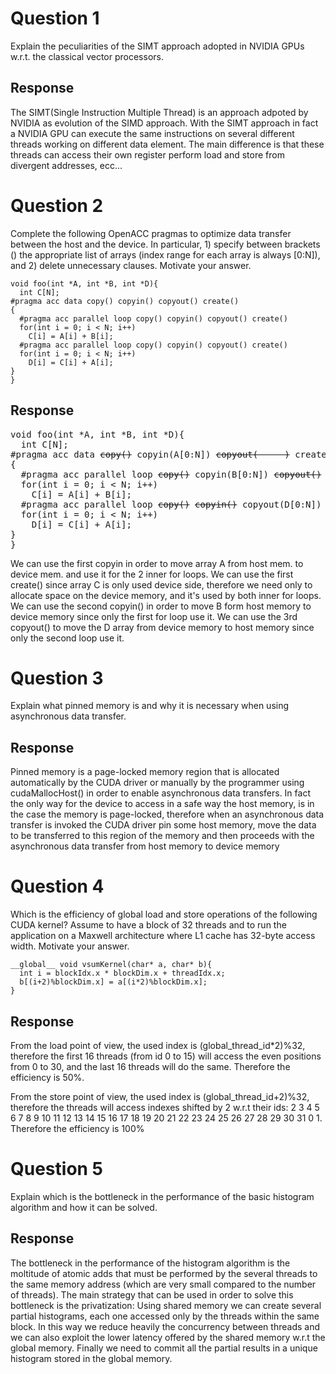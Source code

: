 # Question 1 
Explain the peculiarities of the SIMT approach adopted in NVIDIA GPUs w.r.t. the classical vector processors.

## Response
The SIMT(Single Instruction Multiple Thread) is an approach adpoted by NVIDIA as evolution of the SIMD approach. With the SIMT approach in fact a NVIDIA GPU can execute the same instructions on several different threads working on different data element. The main difference is that these threads can access their own register perform load and store from divergent addresses, ecc...

# Question 2 
Complete  the  following  OpenACC  pragmas  to  optimize  data  transfer  between  the  host  and  the  device.  In 
particular, 1) specify between brackets () the appropriate list of arrays (index range for each array is always 
[0:N]), and 2) delete unnecessary clauses. Motivate your answer. 

```
void foo(int *A, int *B, int *D){ 
  int C[N]; 
#pragma acc data copy() copyin() copyout() create()   
{ 
  #pragma acc parallel loop copy() copyin() copyout() create() 
  for(int i = 0; i < N; i++) 
    C[i] = A[i] + B[i]; 
  #pragma acc parallel loop copy() copyin() copyout() create()
  for(int i = 0; i < N; i++) 
    D[i] = C[i] + A[i]; 
} 
} 
```

## Response
<pre>
void foo(int *A, int *B, int *D){ 
  int C[N]; 
#pragma acc data <s>copy()</s> copyin(A[0:N]) <s>copyout(     )</s> create(C[0:N])   
{ 
  #pragma acc parallel loop <s>copy()</s> copyin(B[0:N]) <s>copyout()</s> <s>create()</s> 
  for(int i = 0; i < N; i++) 
    C[i] = A[i] + B[i]; 
  #pragma acc parallel loop <s>copy()</s> <s>copyin()</s> copyout(D[0:N]) <s>create()</s>
  for(int i = 0; i < N; i++) 
    D[i] = C[i] + A[i]; 
} 
} 
</pre>

We can use the first copyin in order to move array A from host mem. to device mem. and use it for the 2 inner for loops.
We can use the first create() since array C is only used device side, therefore we need only to allocate space on the device memory, and it's used by both inner for loops.
We can use the second copyin() in order to move B form host memory to device memory since only the first for loop use it.
We can use the 3rd copyout() to move the D array from device memory to host memory since only the second loop use it.


# Question 3 
Explain what pinned memory is and why it is necessary when using asynchronous data transfer. 

## Response
Pinned memory is a page-locked memory region that is allocated automatically by the CUDA driver or manually by the programmer using cudaMallocHost() in order to enable asynchronous data transfers. In fact the only way for the device to access in a safe way the host memory, is in the case the memory is page-locked, therefore when an asynchronous data transfer is invoked the CUDA driver pin some host memory, move the data to be transferred to this region of the memory and then proceeds with the asynchronous data transfer from host memory to device memory
 
# Question 4 
Which is the efficiency of global load and store operations of the following CUDA kernel? Assume to have a block of 
32 threads and to run the application on a Maxwell architecture where L1 cache has 32-byte access width. Motivate 
your answer. 
 
```
__global__ void vsumKernel(char* a, char* b){ 
  int i = blockIdx.x * blockDim.x + threadIdx.x; 
  b[(i+2)%blockDim.x] = a[(i*2)%blockDim.x];  
}
```

## Response
From the load point of view, the used index is (global_thread_id*2)%32, therefore the first 16 threads (from id 0 to 15) will access the even positions from 0 to 30, and the last 16 threads will do the same. Therefore the efficiency is 50%.

From the store point of view, the used index is (global_thread_id+2)%32, therefore the threads will access indexes shifted by 2 w.r.t their ids: 2 3 4 5 6 7 8 9 10 11 12 13 14 15 16 17 18 19 20 21 22 23 24 25 26 27 28 29 30 31 0 1.
Therefore the efficiency is 100%

# Question 5 
Explain which is the bottleneck in the performance of the basic histogram algorithm and how it can be solved.

## Response
The bottleneck in the performance of the histogram algorithm is the moltitude of atomic adds that must be performed by the several threads to the same memory address (which are very small compared to the number of threads). The main strategy that can be used in order to solve this bottleneck is the privatization: Using shared memory we can create several partial histograms, each one accessed only by the threads within the same block. In this way we reduce heavily the concurrency between threads and we can also exploit the lower latency offered by the shared memory w.r.t the global memory. 
Finally we need to commit all the partial results in a unique histogram stored in the global memory.
